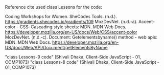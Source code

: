 Reference cite used class Lessons for the code:


Coding Workshops for Women. SheCodes Tools. (n.d.). https://gradients.shecodes.io/gradients/109 
MozDevNet. (n.d.-a). Accent-color - CSS: Cascading style sheets: MDN. MDN Web Docs. https://developer.mozilla.org/en-US/docs/Web/CSS/accent-color  
MozDevNet. (n.d.-c). Document: Getelementsbyname() method - web apis: MDN. MDN Web Docs. https://developer.mozilla.org/en-US/docs/Web/API/Document/getElementsByName 


"class Lessons-9 code" (Shivali Dhaka, Client-Side JavaScript - 01, COMP1073) 
"class Lessons-8 code" (Shivali Dhaka, Client-Side JavaScript - 01, COMP1073) 


